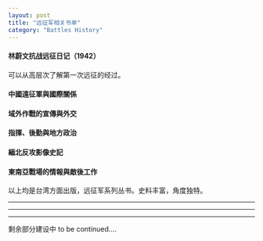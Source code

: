 ```yaml
---
layout: post
title: "远征军相关书单"
category: "Battles History"
---
```


#### 林蔚文抗战远征日记（1942）
可以从高层次了解第一次远征的经过。

#### 中國遠征軍與國際關係
#### 域外作戰的宣傳與外交
#### 指揮、後勤與地方政治
#### 緬北反攻影像史記
#### 東南亞戰場的情報與敵後工作
以上均是台湾方面出版，远征军系列丛书。史料丰富，角度独特。

_______
_______
_______
剩余部分建设中 to be continued....